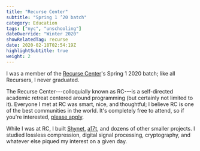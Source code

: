 ```yaml
---
title: "Recurse Center"
subtitle: "Spring 1 ’20 batch"
category: Education
tags: ["nyc", "unschooling"]
dateOverride: "Winter 2020"
showRelatedTag: recurse
date: 2020-02-18T02:54:19Z
highlightSubtitle: true
weight: 2
---
```


I was a member of the [Recurse Center](https://recurse.com)'s Spring 1 2020 batch; like all Recursers, I never graduated.

The Recurse Center---colloquially known as RC---is a self-directed academic retreat centered around programming (but certainly not limited to it). Everyone I met at RC was smart, nice, and thoughtful; I believe RC is one of the best communities in the world. It's completely free to attend, so if you're interested, [please apply](https://www.recurse.com/scout/click?t=e62336f0f378bcf03a96d441d015db88).

While I was at RC, I built [Shynet](https://github.com/milesmcc/shynet), [a17t](https://github.com/milesmcc/a17t), and dozens of other smaller projects. I studied lossless compression, digital signal processing, cryptography, and whatever else piqued my interest on a given day.
